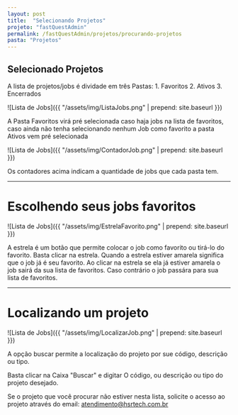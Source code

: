 ```yaml
---
layout: post
title:  "Selecionando Projetos"
projeto: "fastQuestAdmin"
permalink: /fastQuestAdmin/projetos/procurando-projetos
pasta: "Projetos"
---
```

## Selecionado Projetos
<div class="row" markdown="1">
<div class="12u 12u$(small)" markdown="1">
A lista de projetos/jobs é dividade em três Pastas:
1. Favoritos
2. Ativos
3. Encerrados

![Lista de Jobs]({{ "/assets/img/ListaJobs.png" | prepend: site.baseurl }})

A Pasta Favoritos virá pré selecionada caso haja jobs na lista de favoritos, caso ainda não tenha selecionando nenhum Job como favorito a pasta Ativos vem pré selecionada

![Lista de Jobs]({{ "/assets/img/ContadorJob.png" | prepend: site.baseurl }})

Os contadores acima indicam a quantidade de jobs que cada pasta tem.

----

# Escolhendo seus jobs favoritos

![Lista de Jobs]({{ "/assets/img/EstrelaFavorito.png" | prepend: site.baseurl }})

A estrela é um botão que permite colocar o job como favorito ou tirá-lo do favorito. Basta clicar na estrela.
Quando a estrela estiver amarela significa que o job já é seu favorito.
Ao clicar na estrela se ela já estiver amarela o job sairá da sua lista de favoritos. Caso contrário o job passára para sua lista de favoritos.

----

# Localizando um projeto
![Lista de Jobs]({{ "/assets/img/LocalizarJob.png" | prepend: site.baseurl }})

A opção buscar permite a localização do projeto por sue código, descrição ou tipo.

Basta clicar na Caixa "Buscar" e digitar O código, ou descrição ou tipo do projeto desejado.

Se o projeto que você procurar não estiver nesta lista, solicite o acesso ao projeto através do email: atendimento@hsrtech.com.br



</div>
<div class="6u 12u$(small)" markdown="1">

</div>                               
</div>

<div class="row" markdown="1">
<div class="6u 12u$(small)" markdown="1">

</div>
<div class="6u 12u$(small)" markdown="1">

</div>                               
</div>